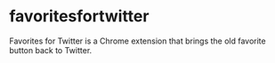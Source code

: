 # favoritesfortwitter
Favorites for Twitter is a Chrome extension that brings the old favorite button back to Twitter.
